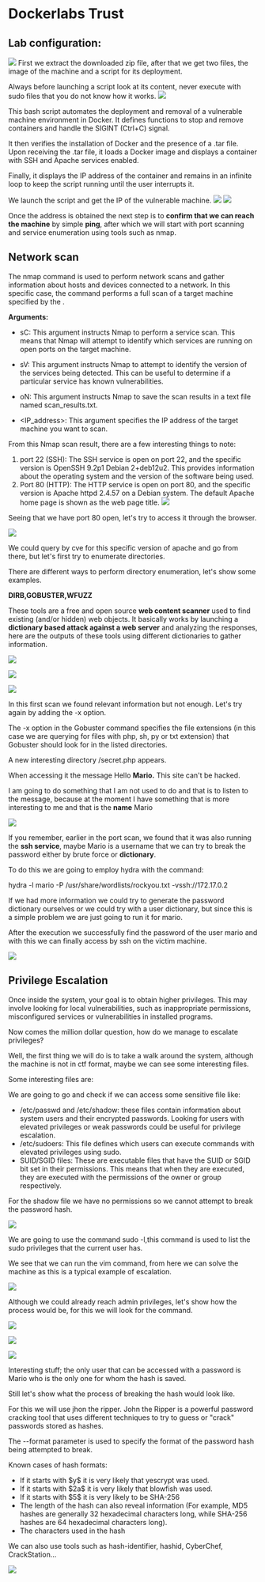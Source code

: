 ﻿# Dockerlabs Trust


## Lab configuration:
![](images/image-000.png)
First we extract the downloaded zip file, after that we get two files, the image of the machine and a script for its deployment.

Always before launching a script look at its content, never execute with sudo files that you do not know how it works.
![](images/image-001.png)

This bash script automates the deployment and removal of a vulnerable machine environment in Docker. It defines functions to stop and remove containers and handle the SIGINT (Ctrl+C) signal.

It then verifies the installation of Docker and the presence of a .tar file. Upon receiving the .tar file, it loads a Docker image and displays a container with SSH and Apache services enabled.

Finally, it displays the IP address of the container and remains in an infinite loop to keep the script running until the user interrupts it.

We launch the script and get the IP of the vulnerable machine.
![](images/image-002.png)
![](images/image-003.png) 

Once the address is obtained the next step is to **confirm that we can reach the machine** by simple **ping**, after which we will start with port scanning and service enumeration using tools such as nmap.

## Network scan
The nmap command is used to perform network scans and gather information about hosts and devices connected to a network. In this specific case, the command performs a full scan of a target machine specified by the <IP address>.

**Arguments:**

- sC: This argument instructs Nmap to perform a service scan. This means that Nmap will attempt to identify which services are running on open ports on the target machine.

- sV: This argument instructs Nmap to attempt to identify the version of the services being detected. This can be useful to determine if a particular service has known vulnerabilities.

- oN: This argument instructs Nmap to save the scan results in a text file named scan_results.txt.
 
- <IP_address>: This argument specifies the IP address of the target machine you want to scan.

From this Nmap scan result, there are a few interesting things to note:

1. port 22 (SSH): The SSH service is open on port 22, and the specific version is OpenSSH 9.2p1 Debian 2+deb12u2. This provides information about the operating system and the version of the software being used.
2. Port 80 (HTTP): The HTTP service is open on port 80, and the specific version is Apache httpd 2.4.57 on a Debian system. The default Apache home page is shown as the web page title.
![](images/image-004.png)


Seeing that we have port 80 open, let's try to access it through the browser.

![](images/image-005.png)


We could query by cve for this specific version of apache and go from there, but let's first try to enumerate directories.

There are different ways to perform directory enumeration, let's show some examples.

**DIRB,GOBUSTER,WFUZZ**

These tools are a free and open source **web content scanner** used to find existing (and/or hidden) web objects. It basically works by launching a **dictionary based attack against a web server** and analyzing the responses, here are the outputs of these tools using different dictionaries to gather information.

![](images/image-006.png)

![](images/image-007.png)

![](images/image-008.png)

In this first scan we found relevant information but not enough. Let's try again by adding the -x option.

The -x option in the Gobuster command specifies the file extensions (in this case we are querying for files with php, sh, py or txt extension) that Gobuster should look for in the listed directories.

A new interesting directory /secret.php appears.

When accessing it the message Hello **Mario.** This site can't be hacked.

I am going to do something that I am not used to do and that is to listen to the message, because at the moment I have something that is more interesting to me and that is the **name** Mario

![](images/image-009.png)

If you remember, earlier in the port scan, we found that it was also running the **ssh service**, maybe Mario is a username that we can try to break the password either by brute force or **dictionary**.

To do this we are going to employ hydra with the command:

hydra -l mario -P /usr/share/wordlists/rockyou.txt -vssh://172.17.0.2

If we had more information we could try to generate the password dictionary ourselves or we could try with a user dictionary, but since this is a simple problem we are just going to run it for mario.

After the execution we successfully find the password of the user mario and with this we can finally access by ssh on the victim machine.

![](images/image-010.png)

## Privilege Escalation
Once inside the system, your goal is to obtain higher privileges. This may involve looking for local vulnerabilities, such as inappropriate permissions, misconfigured services or vulnerabilities in installed programs.

Now comes the million dollar question, how do we manage to escalate privileges?

Well, the first thing we will do is to take a walk around the system, although the machine is not in ctf format, maybe we can see some interesting files.

Some interesting files are:

We are going to go and check if we can access some sensitive file like:

- /etc/passwd and /etc/shadow: these files contain information about system users and their encrypted passwords. Looking for users with elevated privileges or weak passwords could be useful for privilege escalation.
- /etc/sudoers: This file defines which users can execute commands with elevated privileges using sudo.
- SUID/SGID files: These are executable files that have the SUID or SGID bit set in their permissions. This means that when they are executed, they are executed with the permissions of the owner or group respectively.

For the shadow file we have no permissions so we cannot attempt to break the password hash.

![](images/image-011.png)

We are going to use the command sudo -l,this command is used to list the sudo privileges that the current user has.

We see that we can run the vim command, from here we can solve the machine as this is a typical example of escalation.

![](images/image-012.png)

Although we could already reach admin privileges, let's show how the process would be, for this we will look for the command.

![](images/image-013.png)

![](images/image-014.png)

![](images/image-015.png)

Interesting stuff; the only user that can be accessed with a password is Mario who is the only one for whom the hash is saved.

Still let's show what the process of breaking the hash would look like.

For this we will use jhon the ripper. John the Ripper is a powerful password cracking tool that uses different techniques to try to guess or "crack" passwords stored as hashes.

The --format parameter is used to specify the format of the password hash being attempted to break.

Known cases of hash formats:

- If it starts with \$y$ it is very likely that yescrypt was used.
- If it starts with \$2a$ it is very likely that blowfish was used.
- If it starts with \$5$ it is very likely to be SHA-256
- The length of the hash can also reveal information (For example, MD5 hashes are generally 32 hexadecimal characters long, while SHA-256 hashes are 64 hexadecimal characters long).
- The characters used in the hash

We can also use tools such as hash-identifier, hashid, CyberChef, CrackStation...

![](images/image-016.png)
